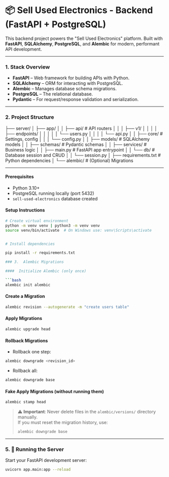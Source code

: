 # 📦 Sell Used Electronics - Backend (FastAPI + PostgreSQL)

This backend project powers the "Sell Used Electronics" platform. Built with **FastAPI**, **SQLAlchemy**, **PostgreSQL**, and **Alembic** for modern, performant API development.

---


### 1.  Stack Overview
- **FastAPI** – Web framework for building APIs with Python.
- **SQLAlchemy** – ORM for interacting with PostgreSQL.
- **Alembic** – Manages database schema migrations.
- **PostgreSQL** – The relational database.
- **Pydantic** – For request/response validation and serialization.

---

### 2.  Project Structure

├── server/
│   ├── app/
│   │   ├── api/               # API routers
│   │   │   ├── v1/
│   │   │   │   ├── endpoints/
│   │   │   │   │   └── users.py
│   │   │   │   └── api.py
│   │   ├── core/              # Settings, config
│   │   │   └── config.py
│   │   ├── models/            # SQLAlchemy models
│   │   ├── schemas/           # Pydantic schemas
│   │   ├── services/          # Business logic
│   │   ├── main.py            # FastAPI app entrypoint
│   │   └── db/                # Database session and CRUD
│   │       └── session.py
│   ├── requirements.txt       # Python dependencies
│   └── alembic/               # (Optional) Migrations


---


####  Prerequisites
- Python 3.10+
- PostgreSQL running locally (port 5432)
- `sell-used-electronics` database created

####  Setup Instructions

```bash
# Create virtual environment
python -m venv venv | python3 -m venv venv
source venv/bin/activate  # On Windows use: venv\Scripts\activate


# Install dependencies

pip install -r requirements.txt

### 3.  Alembic Migrations

####  Initialize Alembic (only once)

```bash
alembic init alembic
```

####  Create a Migration

```bash
alembic revision --autogenerate -m "create users table"
```

####  Apply Migrations

```bash
alembic upgrade head
```

#### Rollback Migrations

- Rollback one step:

```bash
alembic downgrade <revision_id>
```

- Rollback all:

```bash
alembic downgrade base
```

####  Fake Apply Migrations (without running them)

```bash
alembic stamp head
```

> ⚠️ **Important**: Never delete files in the `alembic/versions/` directory manually.  
> If you must reset the migration history, use:
>
> ```bash
> alembic downgrade base
> ```

---

### 5. 🚀 Running the Server

Start your FastAPI development server:

```bash
uvicorn app.main:app --reload
```



